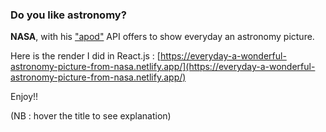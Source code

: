 ### Do you like astronomy?

**NASA**, with his ["apod"](https://api.nasa.gov/) API offers to show everyday an astronomy picture.

Here is the render I did in React.js : [https://everyday-a-wonderful-astronomy-picture-from-nasa.netlify.app/](https://everyday-a-wonderful-astronomy-picture-from-nasa.netlify.app/)

Enjoy!!

(NB : hover the title to see explanation)
